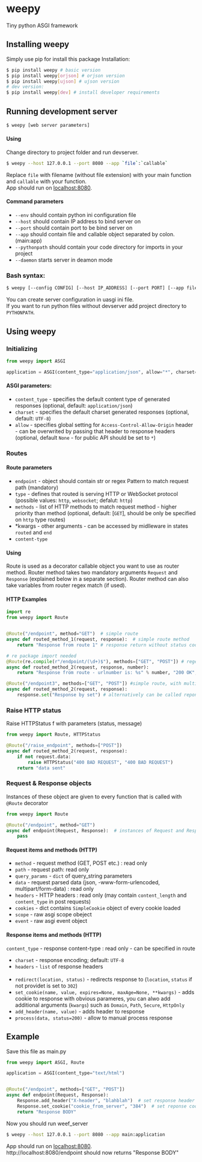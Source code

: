 # weepy

Tiny python ASGI framework

## Installing weepy

Simply use pip for install this package
Installation:
```sh
$ pip install weepy # basic version
$ pip install weepy[orjson] # orjson version
$ pip install weepy[ujson] # ujson version
# dev version:
$ pip install weepy[dev] # install developer requirements
```

## Running development server
```sh
$ weepy [web server parameters]
```

#### Using
Change directory to project folder and run devserver.

```sh
$ weepy --host 127.0.0.1 --port 8080 --app `file`:`callable`
```
Replace `file` with filename (without file extension) with your main function and `callable` with your function. <br>
App should run on [localhost:8080](http://localhost:8080/).

#### Command parameters
- `--env` should contain python ini configuration file
- `--host` should contain IP address to bind server on
- `--port` should contain port to be bind server on
- `--app` should contain file and callable object separated by colon. (main:app)
- `--pythonpath` should contain your code directory for imports in your project
- `--daemon` starts server in deamon mode

### Bash syntax:
```sh
$ weepy [--config CONFIG] [--host IP_ADDRESS] [--port PORT] [--app file:callable] [--pythonpath path] [--daemon]
```

You can create server configuration in uasgi ini file. <br>
If you want to run python files without devserver add project directory to `PYTHONPATH`.

## Using weepy

### Initializing

```py
from weepy import ASGI

application = ASGI(content_type="application/json", allow="*", charset="UTF-8")

```
#### ASGI parameters:
- `content_type` - specifies the default content type of generated responses (optional, default: `application/json`)
- `charset` - specifies the default charset generated responses (optional, default: `UTF-8`)
- `allow` - specifies global setting for `Access-Control-Allow-Origin` header - can be overwrited by passing that header to response headers (optional, default `None` - for public API should be set to `*`)


### Routes

#### Route parameters
- `endpoint` - object should contain str or regex Pattern to match request path (mandatory)
- `type` - defines that routed is serving HTTP or WebSocket protocol (possible values: `http`, `websocket`; defalut: `http`)
- `methods` - list of HTTP methods to match request method - higher priority than method (optional, default: [`GET`], should be only be specified on `http` type routes)
- \*kwargs - other arguments - can be accessed by midlleware in states `routed` and `end` 
- `content-type`

#### Using
Route is used as a decorator callable object you want to use as router method.
Router method takes two mandatory arguments `Request` and `Response` (explained below in a separate section).
Router method can also take variables from router regex match (if used).

#### HTTP Examples

```py
import re
from weepy import Route


@Route("/endpoint", method="GET")  # simple route
async def routed_method_1(request, response):  # simple route method
	return "Response from route 1" # response return without status code & mime type

# re package import needed
@Route(re.compile(r"/endpoint/(\d+)$"), methods=["GET", "POST"]) # regex route, with multiple methods
async def routed_method_2(request, response, number):
	return "Response from route - urlnumber is: %s" % number, "200 OK", "text/html" # full response return

@Route("/endpoint3", methods=["GET", "POST"]) #simple route, with multiple methods
async def routed_method_2(request, response):
	response.set("Response by set") # alternatively can be called reponse method set to set response

```

### Raise HTTP status

Raise HTTPStatus f with parameters (status, message)

```py
from weepy import Route, HTTPStatus

@Route("/raise_endpoint", methods=["POST"])
async def routed_method_2(request, response):
	if not request.data:
		raise HTTPStatus("400 BAD REQUEST", "400 BAD REQUEST")
	return "data sent"
```

### Request & Response objects

Instances of these object are given to every function that is called with `@Route` decorator

```py
from weepy import Route

@Route("/endpoint", method="GET")
async def endpoint(Request, Response):  # instances of Request and Response objects
	pass
```

#### Request items and methods (HTTP)
- `method` - request method (GET, POST etc.) : read only
- `path` - request path: read only
- `query_params` - `dict` of query_string parameters
- `data` - request parsed data (json, -www-form-urlencoded, multipart/form-data) : read only
- `headers` - HTTP headers : read only (may contain `content_length` and `content_type` in post requests)
- `cookies` - dict contains `SimpleCookie` object of every cookie loaded
- `scope` - raw asgi scope obeject
- `event` - raw asgi event object


#### Response  items and methods (HTTP)
`content_type` - response content-type : read only - can be specified in route
- `charset` - response encoding; default: `UTF-8`
- `headers` - `list` of response headers
<br><br>
- `redirect(location, status)` - redirects response to (`location`, `status` if not providet is set to `302`)
- `set_cookie(name, value, expires=None, maxAge=None, **kwargs)` - adds cookie to response with obvious parameres, you can alwo add additional arguments (`kwargs`) such as `Domain`, `Path`, `Secure`, `HttpOnly`
- `add_header(name, value)` - adds header to response
- `process(data, status=200)` - allow to manual process response

## Example

Save this file as main.py
```py
from weepy import ASGI, Route

application = ASGI(content_type="text/html")


@Route("/endpoint", methods=["GET", "POST"])
async def endpoint(Request, Response):
	Response.add_header("X-header", "blahblah")  # set response header
	Response.set_cookie("cookie_from_server", "384")  # set reponse cookie
	return "Response BODY"
```

Now you should run weef_server
```sh
$ weepy --host 127.0.0.1 --port 8080 --app main:application
```

App should run on [localhost:8080](http://localhost:8080/).<br>
http://localhost:8080/endpoint should now returns "Response BODY"
